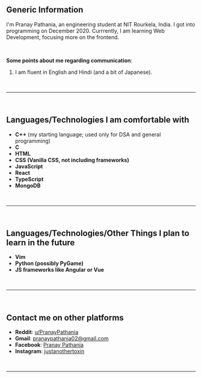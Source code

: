 ## **Generic Information**

I'm Pranay Pathania, an engineering student at NIT Rourkela, India. I got into programming on December 2020. Currrently, I am learning Web Development, focusing more on the frontend. 

<br>

**Some points about me regarding communication**:
1. I am fluent in English and Hindi (and a bit of Japanese).


<br>

---

<br>

## **Languages/Technologies I am comfortable with**
- **C++** (my starting language; used only for DSA and general programming)
- **C** 
- **HTML**
- **CSS (Vanilla CSS, not including frameworks)** 
- **JavaScript** 
- **React**
- **TypeScript**
- **MongoDB** 

<br>

---

<br>

## **Languages/Technologies/Other Things I plan to learn in the future**
- **Vim** 
- **Python (possibly PyGame)**
- **JS frameworks like Angular or Vue**

<br>

---

<br>

## **Contact me on other platforms**
- **Reddit**: [u/PranayPathania](https://www.reddit.com/user/PranayPathania)
- **Gmail**: pranaypathania02@gmail.com
- **Facebook**: [Pranay Pathania](https://www.facebook.com/pranay.pathania1/)
- **Instagram**: [justanothertoxin](https://www.instagram.com/justanothertoxin/)

<br>

---



<!--
**pranay-pathania/pranay-pathania** is a ✨ _special_ ✨ repository because its `README.md` (this file) appears on your GitHub profile.

Here are some ideas to get you started:

- 🔭 I’m currently working on ...
- 🌱 I’m currently learning ...
- 👯 I’m looking to collaborate on ...
- 🤔 I’m looking for help with ...
- 💬 Ask me about ...
- 📫 How to reach me: ...
- 😄 Pronouns: ...
- ⚡ Fun fact: ...
-->
